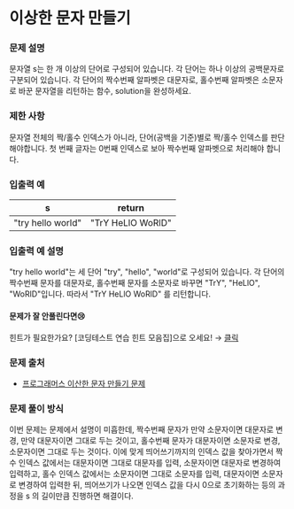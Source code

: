 # 이상한 문자 만들기

### 문제 설명

문자열 s는 한 개 이상의 단어로 구성되어 있습니다. 각 단어는 하나 이상의 공백문자로 구분되어 있습니다. 각 단어의 짝수번째 알파벳은 대문자로, 홀수번째 알파벳은 소문자로 바꾼 문자열을 리턴하는 함수, solution을 완성하세요.

### 제한 사항

문자열 전체의 짝/홀수 인덱스가 아니라, 단어(공백을 기준)별로 짝/홀수 인덱스를 판단해야합니다.
첫 번째 글자는 0번째 인덱스로 보아 짝수번째 알파벳으로 처리해야 합니다.

### 입출력 예

|s|	return|
|-|-------|
|"try hello world"|	"TrY HeLlO WoRlD"|

### 입출력 예 설명

"try hello world"는 세 단어 "try", "hello", "world"로 구성되어 있습니다. 각 단어의 짝수번째 문자를 대문자로, 홀수번째 문자를 소문자로 바꾸면 "TrY", "HeLlO", "WoRlD"입니다. 따라서 "TrY HeLlO WoRlD" 를 리턴합니다.

#### 문제가 잘 안풀린다면😢
힌트가 필요한가요? [코딩테스트 연습 힌트 모음집]으로 오세요! →  [클릭](https://school.programmers.co.kr/learn/courses/14743/14743-%EC%BD%94%EB%94%A9%ED%85%8C%EC%8A%A4%ED%8A%B8-%EC%97%B0%EC%8A%B5-%ED%9E%8C%ED%8A%B8-%EB%AA%A8%EC%9D%8C%EC%A7%91?itm_content=lesson12930)

### 문제 출처

- [프로그래머스 이산한 문자 만들기 문제](https://school.programmers.co.kr/learn/courses/30/lessons/12930)

### 문제 풀이 방식

이번 문제는 문제에서 설명이 미흡한데, 짝수번째 문자가 만약 소문자이면 대문자로 변경, 만약 대문자이면 그대로 두는 것이고, 홀수번째 문자가 대문자이면 소문자로 변경, 소문자이면 그대로 두는 것이다.
이에 맞게 띄어쓰기까지의 인덱스 값을 찾아가면서 짝수 인덱스 값에서는 대문자이면 그대로 대문자를 입력, 소문자이면 대문자로 변경하여 입력하고, 홀수 인덱스 값에서는 소문자이면 그대로 소문자를 입력, 대문자이면 소문자로 변경하여 입력한 뒤, 띄어쓰기가 나오면 인덱스 값을 다시 0으로 초기화하는 등의 과정을 s 의 길이만큼 진행하면 해결이다.
